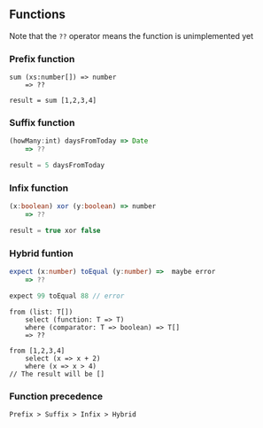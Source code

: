 ## Functions
Note that the `??` operator means the function is unimplemented yet

### Prefix function
```
sum (xs:number[]) => number 
    => ??

result = sum [1,2,3,4]
```

### Suffix function
```ts
(howMany:int) daysFromToday => Date 
    => ??

result = 5 daysFromToday
```

### Infix function
```ts
(x:boolean) xor (y:boolean) => number
    => ??

result = true xor false

```
### Hybrid funtion
```ts
expect (x:number) toEqual (y:number) =>  maybe error 
    => ?? 

expect 99 toEqual 88 // error
```

```
from (list: T[])
    select (function: T => T)
    where (comparator: T => boolean) => T[]
    => ??

from [1,2,3,4]
    select (x => x + 2)
    where (x => x > 4) 
// The result will be []
```

### Function precedence
```
Prefix > Suffix > Infix > Hybrid
```